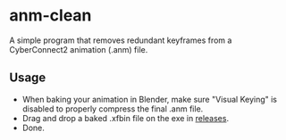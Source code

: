 # anm-clean
A simple program that removes redundant keyframes from a CyberConnect2 animation (.anm) file.

## Usage
- When baking your animation in Blender, make sure "Visual Keying" is disabled to properly compress the final .anm file.
- Drag and drop a baked .xfbin file on the exe in [releases](https://github.com/maxcabd/anm-clean/releases/tag/v1.0.0).
- Done.


